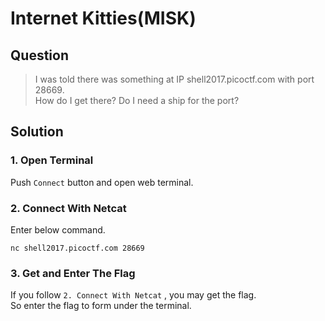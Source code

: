 # Internet Kitties(MISK)

## Question
  > I was told there was something at IP shell2017.picoctf.com with port 28669.  
  How do I get there? Do I need a ship for the port?
  
## Solution
  ### 1. Open Terminal
  Push `Connect` button and open web terminal.
  
  ### 2. Connect With Netcat
  Enter below command.
  ```shell:
  nc shell2017.picoctf.com 28669
  ```
  
  ### 3. Get and Enter The Flag
  If you follow `2. Connect With Netcat` , you may get the flag.  
  So enter the flag to form under the terminal.
